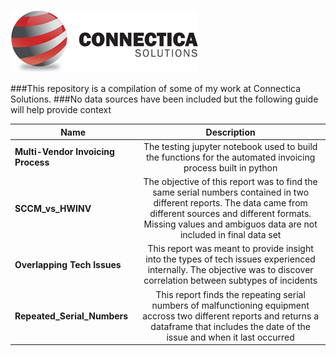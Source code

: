 ![Connectica-Solutions](Connectica-Solutions.png)

###This repository is a compilation of some of my work at Connectica Solutions. 
###No data sources have been included but the following guide will help provide context

| Name        | Description           |
| ------------- |:-------------:|
| **Multi-Vendor Invoicing Process**     | The testing jupyter notebook used to build the functions for the automated invoicing process built in python |
| **SCCM_vs_HWINV**   | The objective of this report was to find the same serial numbers contained in two different reports. The data came from different sources and different formats. Missing values and ambiguos data are not included in final data set  |
| **Overlapping Tech Issues** | This report was meant to provide insight into the types of tech issues experienced internally. The objective was to discover correlation between subtypes of incidents      |
| **Repeated_Serial_Numbers** | This report finds the repeating serial numbers of malfunctioning equipment accross two different reports and returns a dataframe that includes the date of the issue and when it last occurred     |
